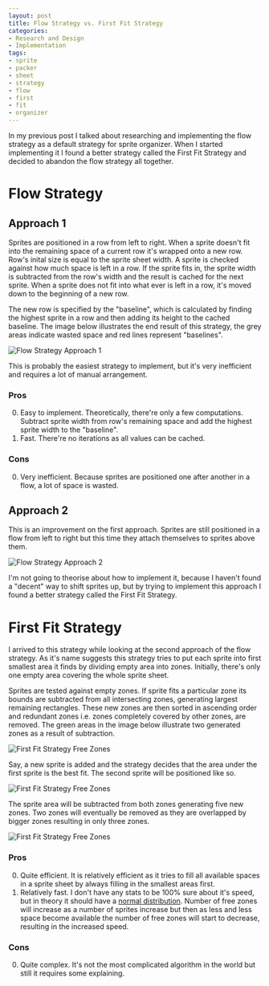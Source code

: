 ```yaml
---
layout: post
title: Flow Strategy vs. First Fit Strategy
categories:
- Research and Design
- Implementation
tags:
- sprite
- packer
- sheet
- strategy
- flow
- first
- fit
- organizer
---
```


In my previous post I talked about researching and implementing the flow strategy as a default strategy for sprite organizer. When I started implementing it I found a better strategy called the First Fit Strategy and decided to abandon the flow strategy all together.


# Flow Strategy

## Approach 1

Sprites are positioned in a row from left to right. When a sprite doesn't fit into the remaining space of a current row it's wrapped onto a new row.  Row's inital size is equal to the sprite sheet width. A sprite is checked against how much space is left in a row. If the sprite fits in, the sprite width is subtracted from the row's width and the result is cached for the next sprite.  When a sprite does not fit into what ever is left in a row, it's moved down to the beginning of a new row.

The new row is specified by the "baseline", which is calculated by finding the highest sprite in a row and then adding its height to the cached baseline. The image below illustrates the end result of this strategy, the grey areas indicate wasted space and red lines represent "baselines".

![][flow_strategy_approach1]

This is probably the easiest strategy to implement, but it's very inefficient and requires a lot of manual arrangement.

### Pros

0. Easy to implement. Theoretically, there're only a few computations. Subtract sprite width from row's remaining space and add the highest sprite width to the "baseline".
0. Fast. There're no iterations as all values can be cached.

### Cons

0. Very inefficient. Because sprites are positioned one after another in a flow, a lot of space is wasted.

## Approach 2

This is an improvement on the first approach. Sprites are still positioned in a flow from left to right but this time they attach themselves to sprites above them.

![][flow_strategy_approach2]

I'm not going to theorise about how to implement it, because I haven't found a "decent" way to shift sprites up, but by trying to implement this approach I found a better strategy called the First Fit Strategy.

# First Fit Strategy

I arrived to this strategy while looking at the second approach of the flow strategy. As it's name suggests this strategy tries to put each sprite into first smallest area it finds by dividing empty area into zones.  Initially, there's only one empty area covering the whole sprite sheet.

Sprites are tested against empty zones. If sprite fits a particular zone its bounds are subtracted from all intersecting zones, generating largest remaining rectangles. These new zones are then sorted in ascending order and redundant zones i.e. zones completely covered by other zones, are removed. The green areas in the image below illustrate two generated zones as a result of subtraction.

![][first_fit_strategy_free_zones1]

Say, a new sprite is added and the strategy decides that the area under the first sprite is the best fit. The second sprite will be positioned like so.

![][first_fit_strategy_free_zones2]

The sprite area will be subtracted from both zones generating five new zones. Two zones will eventually be removed as they are overlapped by bigger zones resulting in only three zones.

![][first_fit_strategy_free_zones3]

### Pros

0. Quite efficient. It is relatively efficient as it tries to fill all available spaces in a sprite sheet by always filling in the smallest areas first.
0. Relatively fast. I don't have any stats to be 100% sure about it's speed, but in theory it should have a [normal distribution][normal_distribution]. Number of free zones will increase as a number of sprites increase but then as less and less space become available the number of free zones will start to decrease, resulting in the increased speed.

### Cons

0. Quite complex. It's not the most complicated algorithm in the world but still it requires some explaining.

[flow_strategy_approach1]: {{site.baseurl}}/assets/images/2010/07/flow-strategy-approach1.png "Flow Strategy Approach 1"
[flow_strategy_approach2]: {{site.baseurl}}/assets/images/2010/07/flow-strategy-approach2.png "Flow Strategy Approach 2"
[first_fit_strategy_free_zones1]: {{site.baseurl}}/assets/images/2010/07/first-fit-strategy-free-zones1.png "First Fit Strategy Free Zones"
[first_fit_strategy_free_zones2]: {{site.baseurl}}/assets/images/2010/07/first-fit-strategy-free-zones2.png "First Fit Strategy Free Zones"
[first_fit_strategy_free_zones3]: {{site.baseurl}}/assets/images/2010/07/first-fit-strategy-free-zones3.png "First Fit Strategy Free Zones"

[normal_distribution]: http://en.wikipedia.org/wiki/Normal_distribution "Normal Distribution"